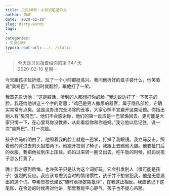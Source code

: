 ```yaml
---
title: 贝贝60秒：小孩说脏话咋办
author: 曲政
date: '2020-02-10'
slug: dirty-words
tags:
- 
categories:
- 贝贝60秒
typora-root-url: ../../static
---
```

> 今天是贝贝报告给你的第 347 天   
> 2020-02-10 星期一 

今天跟孩子玩折纸，玩了一个小时都挺高兴。我问他折好的盒子装什么，他笑着说“臭鸡巴”。我当时就翻脸，跟他打了一架。

我首先告诉他：“这是脏话，听到的人都想打你的脸。”我边说边打了一下孩子的脸。我还给他讲这三个字的意思：“鸡巴是男人撒尿的器官，属于隐私部位，它确实常常有点臭。这是没办法完全消除的丑事，大家心照不宣避开这类话题。你指出别人有“臭鸡巴”，他们不会感谢你，他们的第一反应是一巴掌煽回去。更可能是大家只愣一下，在心里骂你没教养，从此看低你和你爸妈。”我让他以后记住，说一次“臭鸡巴”，打一次脸。

孩子立马听明白了，他照着我的脸上就是一巴掌，打掉了我眼镜。我立马反击，照着他的背过去的头狠拍两下。他跑开拉倒了椅子，我跟上去踢他大腿。他要扯门后的衣服，我把他拉到床上压住。妈妈过来转一圈又出去。吃午饭的时候，妈妈说孩子怎么打蔫了。

晚上我才感到后悔。也许孩子只是认为这个词好玩，它会引发别人（很可能是孩子）强烈的反应。我应该考虑到当时的情绪惯性，孩子并不想冒犯我，他是无意漏出的这个词。李希贵校长建议“随时表扬定期批评”，在我这正相反。我应该记下这笔账，在合适的时候再对他讲，那里我能平心静气，孩子也不提心吊胆。